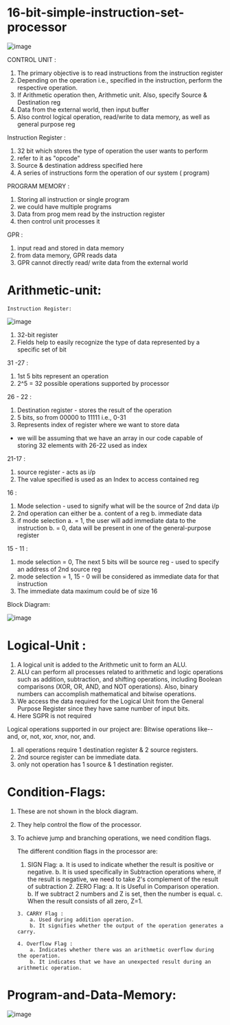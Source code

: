 # 16-bit-simple-instruction-set-processor

![image](https://github.com/kanishk1605/16-bit-simple-instruction-set-processor/assets/105859363/d69b3c46-b33a-42db-b5ff-10126d425ddc)

CONTROL UNIT :
1. The primary objective is to read instructions from the instruction register
2. Depending on the operation i.e., specified in the instruction, perform the respective operation.
3. If Arithmetic operation then, Arithmetic unit. Also, specify Source & Destination reg
4. Data from the external world, then input buffer
5. Also control logical operation, read/write to data memory, as well as general purpose reg

Instruction Register :
1. 32 bit which stores the type of operation the user wants to perform
2. refer to it as "opcode"
3. Source & destination address specified here
4. A series of instructions  form the operation of our system ( program)

PROGRAM MEMORY :
1. Storing all instruction or single program
2. we could have multiple programs
3. Data from prog mem read by the instruction  register
4. then control unit processes it

GPR :
1. input read and stored in data memory
2. from data memory, GPR reads data
3. GPR cannot directly read/ write data from the external world

# Arithmetic-unit:

    Instruction Register:
    
![image](https://github.com/kanishk1605/16-bit-simple-instruction-set-processor/assets/105859363/624b1023-e5b9-432e-b38b-95fd8e9f0a02)

  1. 32-bit register
  2. Fields help to easily recognize the type of data represented by a specific set of bit

  31 -27 :
  1. 1st 5 bits represent an operation
  2. 2^5 = 32 possible operations supported by processor

  26 - 22 :
  1. Destination register - stores the result of the operation
  2. 5 bits, so from 00000 to 11111 i.e., 0-31
  3. Represents index of register where we want to store data
  - we will be assuming that we have an array in our code capable of storing 32 elements with 26-22 used as index

  21-17 :
  1. source register - acts as i/p
  2. The value specified is used as an Index to access contained reg

  16 :
  1. Mode selection - used to signify what will be the source of 2nd data i/p
  2. 2nd operation can either be
      a. content of a reg
      b. immediate data
  3. if mode selection
      a. = 1, the user will add immediate data to the instruction
      b. = 0, data will be present in one of the general-purpose register

  15 - 11 :
  1. mode selection = 0,
     The next 5 bits will be source reg - used to specify an address of 2nd source reg
  2. mode selection = 1,
     15 - 0 will be considered as immediate data for that instruction
  3. The immediate data maximum could be of size 16

Block Diagram:

![image](https://github.com/kanishk1605/16-bit-simple-instruction-set-processor/assets/105859363/6feb15a1-fc41-428f-b92c-3e99e7a6490c)


# Logical-Unit :

  1. A logical unit is added to the Arithmetic unit to form an ALU.
  2. ALU can perform all processes related to arithmetic and logic operations such as addition, subtraction, and shifting operations, including Boolean comparisons (XOR, OR, AND, and NOT operations). Also, binary      numbers can accomplish mathematical and bitwise operations.
  3. We access the data required for the Logical Unit from the General Purpose Register since they have same number of input bits.
  4. Here SGPR is not required

Logical operations supported in our project are:
    Bitwise operations like-- and, or, not, xor, xnor, nor, and.

1. all operations require 1 destination register & 2 source registers.
2. 2nd source register can be immediate data.
3. only not operation has 1 source & 1 destination register.

# Condition-Flags:
   1. These are not shown in the block diagram.
   2. They help control the flow of the processor.
   3. To achieve jump and branching operations, we need condition flags.

      The different condition flags in the processor are:

        1. SIGN Flag:
            a. It is used to indicate whether the result is positive or negative.
            b. It is used specifically in Subtraction operations where, if the result is negative, we need to take 2's complement of the result of subtraction
          2. ZERO Flag:
              a. It is Useful in Comparison operation.
              b. If we subtract 2 numbers and Z is set, then the number is equal.
              c. When the result consists of all zero, Z=1.
      
          3. CARRY Flag :
              a. Used during addition operation.
              b. It signifies whether the output of the operation generates a carry.

          4. Overflow Flag :
              a. Indicates whether there was an arithmetic overflow during the operation.
              b. It indicates that we have an unexpected result during an arithmetic operation.

# Program-and-Data-Memory:
    
      
![image](https://github.com/kanishk1605/16-bit-simple-instruction-set-processor/assets/105859363/4fead36d-6cb1-4f49-8442-70674414e598)
